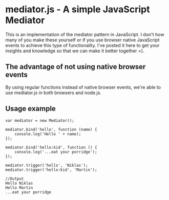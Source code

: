 # mediator.js - A simple JavaScript Mediator
This is an implementation of the mediator pattern in JavaScript. I don't how many of you make these yourself or if you use browser native JavaScript events to achieve this type of functionality. I've posted it here to get your insights and knowledge so that we can make it better together =).

## The advantage of not using native browser events
By using regular functions instead of native browser events, we're able to use mediator.js in both browsers and node.js.

## Usage example
	var mediator = new Mediator();

	mediator.bind('hello', function (name) {
		console.log('Hello ' + name);
	});

	mediator.bind('hello:kid', function () {
		console.log('...eat your porridge');
	});

	mediator.trigger('hello', 'Niklas');
	mediator.trigger('hello:kid', 'Martin');
	
	//Output
	Hello Niklas
	Hello Martin
	...eat your porridge